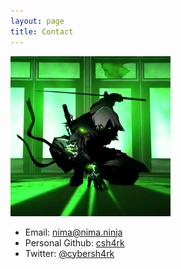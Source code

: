 ```yaml
---
layout: page
title: Contact
---
```


![](/assets/ninja2.jpg)

- Email: [nima@nima.ninja](mailto:nima@nima.ninja)
- Personal Github: [csh4rk](https://github.com/csh4rk)
- Twitter: [@cybersh4rk](https://twitter.com/cybersh4rk)
